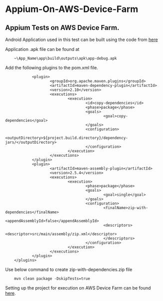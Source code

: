 # Appium-On-AWS-Device-Farm
## Appium Tests on AWS Device Farm.

Android Application used in this test can be built using the code from <a href="http://dl.bintray.com/robotium/generic/ExampleTestProject_AndroidStudio.zip">here</a>

Application .apk file can be found at

        ~\App_Name\app\build\outputs\apk\app-debug.apk

Add the following plugins to the pom.xml file. 

                <plugin>
                        <groupId>org.apache.maven.plugins</groupId>
                        <artifactId>maven-dependency-plugin</artifactId>
                        <version>2.10</version>
                        <executions>
                                <execution>
                                        <id>copy-dependencies</id>
                                        <phase>package</phase>
                                        <goals>
                                                <goal>copy-dependencies</goal>
                                        </goals>
                                        <configuration>
                                                <outputDirectory>${project.build.directory}/dependency-jars/</outputDirectory>
                                        </configuration>
                                </execution>
                        </executions>
                </plugin>
                <plugin>
                        <artifactId>maven-assembly-plugin</artifactId>
                        <version>2.5.4</version>
                        <executions>
                                <execution>
                                        <phase>package</phase>
                                        <goals>
                                                <goal>single</goal>
                                        </goals>
                                        <configuration>
                                                <finalName>zip-with-dependencies</finalName>
                                                <appendAssemblyId>false</appendAssemblyId>
                                                <descriptors>
                                                        <descriptor>src/main/assembly/zip.xml</descriptor>
                                                </descriptors>
                                        </configuration>
                                </execution>
                        </executions>
                </plugin>
        </plugins>

Use below command to create zip-with-dependencies.zip file

        mvn clean package -DskipTests=true
      
Setting up the project for execution on AWS Device Farm can be found <a href="https://docs.aws.amazon.com/devicefarm/latest/developerguide/test-types-android-appium-java-testng.html"> here</a>. 
